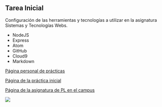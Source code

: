 ## Tarea Inicial

Configuración de las herramientas y tecnologías a utilizar en la asignatura Sistemas y Tecnologías Webs.

* NodeJS
* Express
* Atom
* GitHub
* Cloud9
* Markdown

[Página personal de prácticas](http://alu0100824780.github.io/)

[Página de la práctica inicial](http://alu0100824780.github.io/tareas-iniciales-alu0100824780/)

[Página de la asignatura de PL en el campus](https://campusvirtual.ull.es/1516/course/view.php?id=178)

![](http://courses.cs.vt.edu/cs1104/Compilers/compiler.gif)

